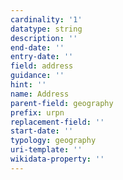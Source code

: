 ```yaml
---
cardinality: '1'
datatype: string
description: ''
end-date: ''
entry-date: ''
field: address
guidance: ''
hint: ''
name: Address
parent-field: geography
prefix: urpn
replacement-field: ''
start-date: ''
typology: geography
uri-template: ''
wikidata-property: ''
---
```

